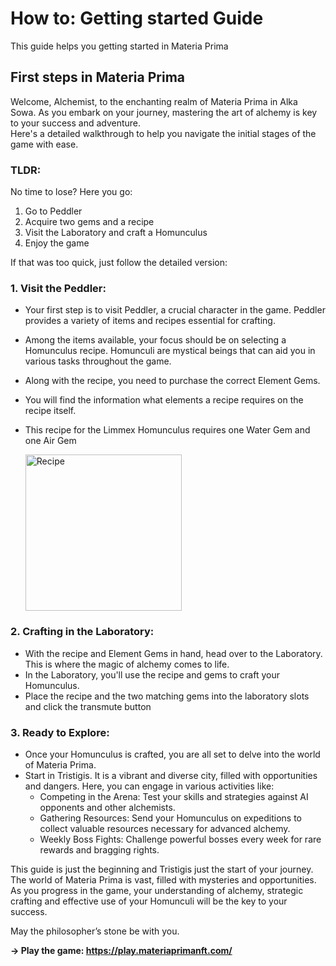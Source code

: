 # How to: Getting started Guide

This guide helps you getting started in Materia Prima

## First steps in Materia Prima 
Welcome, Alchemist, to the enchanting realm of Materia Prima in Alka Sowa. 
As you embark on your journey, mastering the art of alchemy is key to your success and adventure.   
Here's a detailed walkthrough to help you navigate the initial stages of the game with ease.

### TLDR:
No time to lose? Here you go:

1. Go to Peddler
2. Acquire two gems and a recipe
3. Visit the Laboratory and craft a Homunculus
4. Enjoy the game

If that was too quick, just follow the detailed version:

### 1. Visit the Peddler:
* Your first step is to visit Peddler, a crucial character in the game. 
Peddler provides a variety of items and recipes essential for crafting.
* Among the items available, your focus should be on selecting a Homunculus recipe. Homunculi are mystical beings that can aid you in various tasks throughout the game.
* Along with the recipe, you need to purchase the correct Element Gems.
* You will find the information what elements a recipe requires on the recipe itself.  
* This recipe for the Limmex Homunculus requires one Water Gem and one Air Gem

    <div style={{ textAlign: 'center' }}>
        <img src={require('@site/static/img/recipe1.png').default} alt="Recipe"width="250"/>
    </div>
  


### 2. Crafting in the Laboratory:
* With the recipe and Element Gems in hand, head over to the Laboratory. This is where the magic of alchemy comes to life.
* In the Laboratory, you'll use the recipe and gems to craft your Homunculus. 
* Place the recipe and the two matching gems into the laboratory slots and click the transmute button

### 3. Ready to Explore:
* Once your Homunculus is crafted, you are all set to delve into the world of Materia Prima.
* Start in Tristigis. It is a vibrant and diverse city, filled with opportunities and dangers. Here, you can engage in various activities like:
    * Competing in the Arena: Test your skills and strategies against AI opponents and other alchemists.
    * Gathering Resources: Send your Homunculus on expeditions to collect valuable resources necessary for advanced alchemy.
    * Weekly Boss Fights: Challenge powerful bosses every week for rare rewards and bragging rights.

This guide is just the beginning and Tristigis just the start of your journey. 
The world of Materia Prima is vast, filled with mysteries and opportunities. 
As you progress in the game, your understanding of alchemy, strategic crafting and effective use of your Homunculi will be the key to your success.

May the philosopher’s stone be with you.

**→ Play the game: https://play.materiaprimanft.com/**





  








